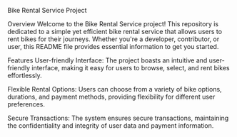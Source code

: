 Bike Rental Service Project

Overview
Welcome to the Bike Rental Service project! This repository is dedicated to a simple yet efficient bike rental service that allows users to rent bikes for their journeys. Whether you're a developer, contributor, or user, this README file provides essential information to get you started.

Features
User-friendly Interface: The project boasts an intuitive and user-friendly interface, making it easy for users to browse, select, and rent bikes effortlessly.

Flexible Rental Options: Users can choose from a variety of bike options, durations, and payment methods, providing flexibility for different user preferences.

Secure Transactions: The system ensures secure transactions, maintaining the confidentiality and integrity of user data and payment information.
